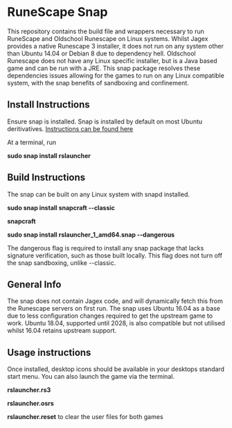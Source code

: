 # RuneScape Snap
This repository contains the build file and wrappers necessary to run RuneScape and Oldschool Runescape on Linux systems.
Whilst Jagex provides a native Runescape 3 installer, it does not run on any system other than Ubuntu 14.04 or Debian 8 due to dependency hell.
Oldschool Runescape does not have any Linux specific installer, but is a Java based game and can be run with a JRE.
This snap package resolves these dependencies issues allowing for the games to run on any Linux compatible system, with the snap benefits of sandboxing and confinement.

## Install Instructions
Ensure snap is installed. Snap is installed by default on most Ubuntu deritivatives. [Instructions can be found here](https://docs.snapcraft.io/installing-snapd/6735)

At a terminal, run

**sudo snap install rslauncher**

## Build Instructions
The snap can be built on any Linux system with snapd installed.

**sudo snap install snapcraft --classic**

**snapcraft**

**sudo snap install rslauncher_1_amd64.snap --dangerous**

The dangerous flag is required to install any snap package that lacks signature verification, such as those built locally. This flag does not turn off the snap sandboxing, unlike --classic.

## General Info

The snap does not contain Jagex code, and will dynamically fetch this from the Runescape servers on first run.
The snap uses Ubuntu 16.04 as a base due to less configuration changes required to get the upstream game to work. Ubuntu 18.04, supported until 2028, is also compatible but not utilised whilst 16.04 retains upstream support.

## Usage instructions

Once installed, desktop icons should be available in your desktops standard start menu. You can also launch the game via the terminal. 

**rslauncher.rs3**

**rslauncher.osrs**

**rslauncher.reset** to clear the user files for both games
